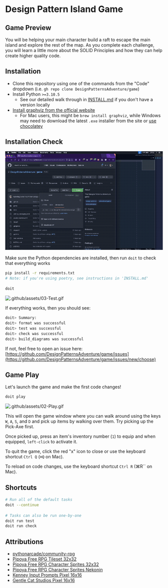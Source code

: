 # Design Pattern Island Game

## Game Preview

You will be helping your main character build a raft to escape the main island and explore the rest of the map. As you complete each challenge, you will learn a little more about the SOLID Principles and how they can help create higher quality code.

## Installation

- Clone this repository using one of the commands from the "Code" dropdown (i.e. `gh repo clone DesignPatternsAdventure/game`)
- Install Python `>=3.10.5`
  - See our detailed walk through in [INSTALL.md](./INSTALL.md) if you don't have a version locally
- [Install graphviz from the official website](https://www.graphviz.org/download/)
  - For Mac users, this might be `brew install graphviz`, while Windows may need to download the latest `.exe` installer from the site or [use chocolatey](https://community.chocolatey.org/packages/graphviz)

## Installation Check

![.github/assets/01-Install.gif](.github/assets/01-Install.gif)

Make sure the Python dependencies are installed, then run `doit` to check that everything works

```sh
pip install -r requirements.txt
# Note: if you're using poetry, see instructions in 'INSTALL.md'

doit
````

![.github/assets/03-Test.gif](.github/assets/03-Test.gif)

If everything works, then you should see:

```sh
doit> Summary:
doit> format was successful
doit> test was successful
doit> check was successful
doit> build_diagrams was successful
````

If not, feel free to open an issue here: [https://github.com/DesignPatternsAdventure/game/issues](https://github.com/DesignPatternsAdventure/game/issues/new/choose)

## Game Play

Let's launch the game and make the first code changes!

```sh
doit play
````

![.github/assets/02-Play.gif](.github/assets/02-Play.gif)

This will open the game window where you can walk around using the keys `W`, `A`, `S`, and `D` and pick up items by walking over them. Try picking up the Pick-Axe first.

Once picked up, press an item's inventory number (`1`) to equip and when equipped, `left-click` to activate it.

To quit the game, click the red "x" icon to close or use the keyboard shortcut `Ctrl Q` (`⌘Q` on Mac).

To reload on code changes, use the keyboard shortcut `Ctrl R` (⌘R`` on Mac).

## Shortcuts

```sh
# Run all of the default tasks
doit --continue

# Tasks can also be run one-by-one
doit run test
doit run check
```

## Attributions

* [pythonarcade/community-rpg](https://github.com/pythonarcade/community-rpg)
* [Pipoya Free RPG Tileset 32x32](https://pipoya.itch.io/pipoya-rpg-tileset-32x32)
* [Pipoya Free RPG Character Sprites 32x32](https://pipoya.itch.io/pipoya-free-rpg-character-sprites-32x32)
* [Pipoya Free RPG Character Sprites Nekonin](https://pipoya.itch.io/pipoya-free-rpg-character-sprites-nekonin)
* [Kenney Input Prompts Pixel 16x16](https://kenney.nl/assets/input-prompts-pixel-16)
* [Gentle Cat Studios Pixel 16x16](https://gentlecatstudio.itch.io/rpg-items)
